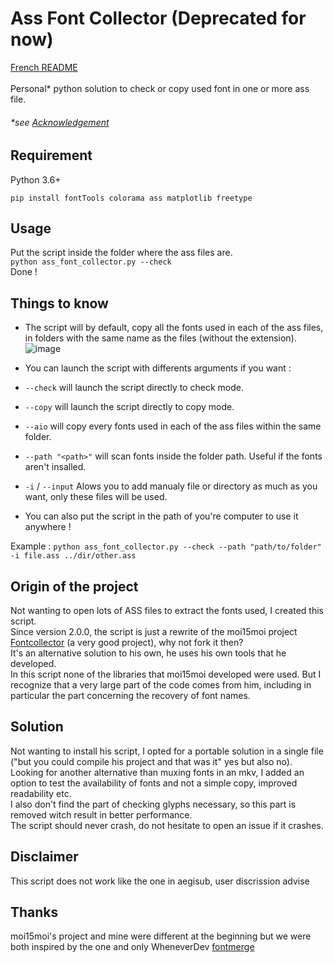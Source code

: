 # Ass Font Collector (Deprecated for now)

[French README](https://github.com/Hqndler/AssFontCollector/blob/main/README.fr.md)<br><br>
Personal* python solution to check or copy used font in one or more ass file.
###### *see [Acknowledgement](https://github.com/Hqndler/AssFontCollector#acknowledgement)

## Requirement 

Python 3.6+ 
```
pip install fontTools colorama ass matplotlib freetype
```

## Usage

Put the script inside the folder where the ass files are.<br>
`python ass_font_collector.py --check`<br>
Done !

## Things to know
- The script will by default, copy all the fonts used in each of the ass files, in folders with the same name as the files (without the extension).<br>
![image](https://github.com/Hqndler/AssFontCollector/assets/69089935/407948cc-c13f-41d0-b782-f93d104a94cd)

- You can launch the script with differents arguments if you want :
- `--check` will launch the script directly to check mode.<br>
- `--copy` will launch the script directly to copy mode.<br>
- `--aio` will copy every fonts used in each of the ass files within the same folder.<br>
- `--path "<path>"` will scan fonts inside the folder path. Useful if the fonts aren't insalled.<br>
- `-i` / `--input` Alows you to add manualy file or directory as much as you want, only these files will be used.<br>
- You can also put the script in the path of you're computer to use it anywhere !

Example : `python ass_font_collector.py --check --path "path/to/folder" -i file.ass ../dir/other.ass`

## Origin of the project

Not wanting to open lots of ASS files to extract the fonts used, I created this script.<br>
Since version 2.0.0, the script is just a rewrite of the moi15moi project [Fontcollector](https://github.com/moi15moi/FontCollector) (a very good project), why not fork it then? <br>
It's an alternative solution to his own, he uses his own tools that he developed.<br>
In this script none of the libraries that moi15moi developed were used. But I recognize that a very large part of the code comes from him, including in particular the part concerning the recovery of font names.<br>

## Solution

Not wanting to install his script, I opted for a portable solution in a single file ("but you could compile his project and that was it" yes but also no). Looking for another alternative than muxing fonts in an mkv, I added an option to test the availability of fonts and not a simple copy, improved readability etc.<br>
I also don't find the part of checking glyphs necessary, so this part is removed witch result in better performance.<br>
The script should never crash, do not hesitate to open an issue if it crashes.<br>

## Disclaimer

This script does not work like the one in aegisub, user discrission advise

## Thanks
moi15moi's project and mine were different at the beginning but we were both inspired by the one and only WheneverDev [fontmerge](https://github.com/WheneverDev/fontmerge)
